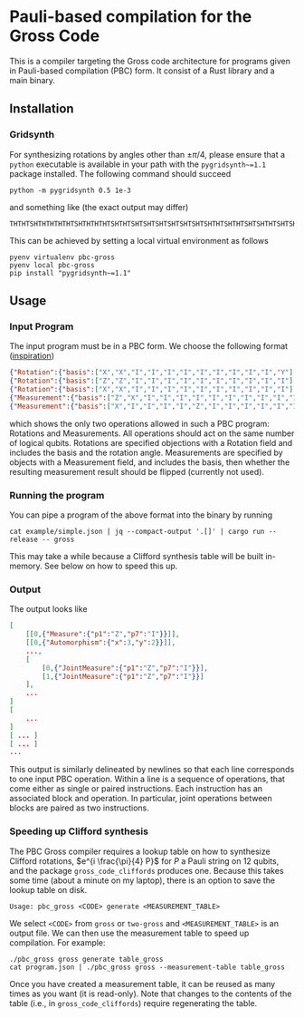 # Pauli-based compilation for the Gross Code

This is a compiler targeting the Gross code architecture
for programs given in Pauli-based compilation (PBC) form.
It consist of a Rust library and a main binary.

## Installation

### Gridsynth
For synthesizing rotations by angles other than $\pm\pi/4$,
please ensure that a `python` executable is available in your path with the `pygridsynth~=1.1` package installed.
The following command should succeed
```
python -m pygridsynth 0.5 1e-3
```
and something like (the exact output may differ)
```
THTHTSHTHTHTHTHTSHTHTHTHTSHTHTSHTSHTSHTSHTSHTSHTSHTHTSHTHTSHTSHTHTSHTSHTHTSHSSWWWWWWW
```

This can be achieved by setting a local virtual environment as follows
```
pyenv virtualenv pbc-gross
pyenv local pbc-gross
pip install "pygridsynth~=1.1"
```

## Usage

### Input Program
The input program must be in a PBC form.
We choose the following format ([inspiration](https://doi.org/10.5281/zenodo.11391890))
```json
{"Rotation":{"basis":["X","X","I","I","I","I","I","I","I","I","I","Y"],"angle":"0.125"}}
{"Rotation":{"basis":["Z","Z","I","I","I","I","I","I","I","I","I","I"],"angle":"0.5"}}
{"Rotation":{"basis":["X","X","I","I","I","I","I","I","I","I","I","I"],"angle":"-0.125"}}
{"Measurement":{"basis":["Z","X","I","I","I","I","I","I","I","I","I","I"],"flip_result":true}}
{"Measurement":{"basis":["X","I","I","I","I","Z","I","I","I","I","I","I"],"flip_result":false}}

```
which shows the only two operations allowed in such a PBC program: Rotations and Measurements.
All operations should act on the same number of logical qubits.
Rotations are specified objections with a Rotation field and includes the basis and the rotation angle.
Measurements are specified by objects with a Measurement field, and includes the basis, then whether the resulting measurement result should be flipped (currently not used).

### Running the program
You can pipe a program of the above format into the binary by running

```
cat example/simple.json | jq --compact-output '.[]' | cargo run --release -- gross
```

This may take a while because a Clifford synthesis table will be built in-memory.
See below on how to speed this up.

### Output

The output looks like
```json
[
    [[0,{"Measure":{"p1":"Z","p7":"I"}}]],
    [[0,{"Automorphism":{"x":3,"y":2}}]],
    ...,
    [
        [0,{"JointMeasure":{"p1":"Z","p7":"I"}}],
        [1,{"JointMeasure":{"p1":"Z","p7":"I"}}]
    ],
    ...
]
[
    ...
]
[ ... ]
[ ... ]
...
```
This output is similarly delineated by newlines so that each line corresponds to one input PBC operation.
Within a line is a sequence of operations, that come either as single or paired instructions.
Each instruction has an associated block and operation.
In particular, joint operations between blocks are paired as two instructions.


### Speeding up Clifford synthesis

The PBC Gross compiler requires a lookup table on how to synthesize Clifford rotations,
$e^{i \frac{\pi}{4} P}$ for $P$ a Pauli string on 12 qubits,
and the package `gross_code_cliffords` produces one.
Because this takes some time (about a minute on my laptop),
there is an option to save the lookup table on disk.
```
Usage: pbc_gross <CODE> generate <MEASUREMENT_TABLE>
```
We select `<CODE>` from `gross` or `two-gross` and `<MEASUREMENT_TABLE>` is an output file.
We can then use the measurement table to speed up compilation.
For example:
```
./pbc_gross gross generate table_gross
cat program.json | ./pbc_gross gross --measurement-table table_gross
```
Once you have created a measurement table, it can be reused as many times as you want (it is read-only).
Note that changes to the contents of the table (i.e., in `gross_code_cliffords`) require regenerating the table.
